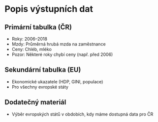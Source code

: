 # Popis výstupních dat

## Primární tabulka (ČR)
- Roky: 2006–2018
- Mzdy: Průměrná hrubá mzda na zaměstnance
- Ceny: Chléb, mléko
- Pozor: Některé roky chybí ceny (např. před 2006)

## Sekundární tabulka (EU)
- Ekonomické ukazatele (HDP, GINI, populace)
- Pro všechny evropské státy

## Dodatečný materiál
- Výběr evropských států v obdobích, kdy máme dostupná data pro ČR
